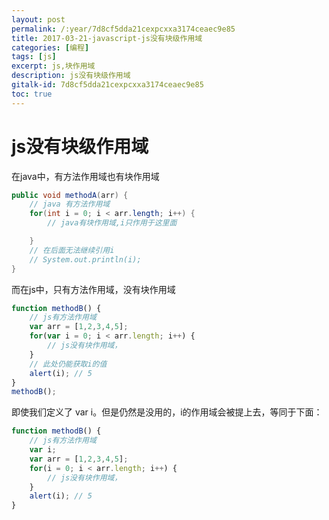 ```yaml
---
layout: post
permalink: /:year/7d8cf5dda21cexpcxxa3174ceaec9e85
title: 2017-03-21-javascript-js没有块级作用域
categories: [编程]
tags: [js]
excerpt: js,块作用域
description: js没有块级作用域
gitalk-id: 7d8cf5dda21cexpcxxa3174ceaec9e85
toc: true
---
```


# js没有块级作用域

在java中，有方法作用域也有块作用域

```java
public void methodA(arr) {
    // java 有方法作用域
    for(int i = 0; i < arr.length; i++) {
        // java有块作用域,i只作用于这里面

    }
    // 在后面无法继续引用i
    // System.out.println(i); 
}
```

而在js中，只有方法作用域，没有块作用域

```javascript
function methodB() {
    // js有方法作用域
    var arr = [1,2,3,4,5]; 
    for(var i = 0; i < arr.length; i++) {
        // js没有块作用域，
    } 
    // 此处仍能获取i的值
    alert(i); // 5   
}
methodB();
```

即使我们定义了 var i。但是仍然是没用的，i的作用域会被提上去，等同于下面：

```javascript
function methodB() {
    // js有方法作用域
    var i;
    var arr = [1,2,3,4,5]; 
    for(i = 0; i < arr.length; i++) {
        // js没有块作用域，
    }
    alert(i); // 5
}
```
